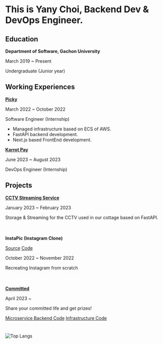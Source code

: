 # This is Yany Choi, Backend Dev & DevOps Engineer.


## Education

**Department of Software, Gachon University**

March 2019 ~ Present

Undergraduate (Junior year)

## Working Experiences


**[Picky](https://gopicky.com)**

March 2022 ~ October 2022

Software Engineer (Internship)

- Managed infrastructure based on ECS of AWS.
- FastAPI backend development.
- Next.js based FrontEnd development.

**[Karrot Pay](https://www.daangnpay.com)**

June 2023 ~ August 2023

DevOps Engineer (Internship)



## Projects



**[CCTV Streaming Service](https://github.com/YanyChoi/cctv-system)**

January 2023 ~ February 2023

Storage & Streaming for the CCTV used in our cottage based on FastAPI.

\
\
**InstaPic (Instagram Clone)**


[Source](https://github.com/YanyChoi/insta-pic-web-app)
[Code](https://github.com/YanyChoi/insta-pic-core-service)

October 2022 ~ November 2022

Recreating Instagram from scratch

\
\
**[Committed](https://dope.yanychoi.site)**

April 2023 ~

Share your committed life and get prizes!

[Microservice Backend Code](https://github.com/d-o-p-e/tg-msa-service)
[Infrastructure Code](https://github.com/d-o-p-e/tg-infrastructure)

#

![Top Langs](https://github-readme-stats.vercel.app/api/top-langs/?username=YanyChoi&layout=compact)
